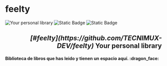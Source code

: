 # feelty

![Your personal library](https://github.com/user-attachments/assets/830b9e77-1c81-49af-8bae-6f0157051e59)
![Static Badge](https://img.shields.io/badge/Version-0.0.0-purple?style=for-the-badge)
![Static Badge](https://img.shields.io/badge/State-Building-orange?style=for-the-badge)
<h2 align="right"><em>[#feelty](https://github.com/TECNIMUX-DEV/feelty)</em> Your personal library</h2>
<h4>Biblioteca de libros que has leido y tienen un espacio aquí. :dragon_face:</h4>



